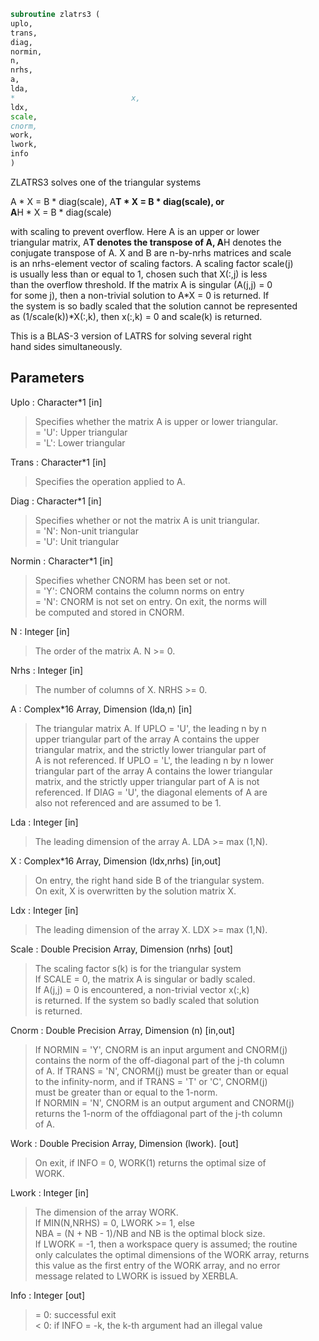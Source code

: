 ```fortran  
subroutine zlatrs3 (  
uplo,  
trans,  
diag,  
normin,  
n,  
nrhs,  
a,  
lda,  
*                          x,  
ldx,  
scale,  
cnorm,  
work,  
lwork,  
info  
)  
```  
  
ZLATRS3 solves one of the triangular systems  
  
A * X = B * diag(scale),  A**T * X = B * diag(scale), or  
A**H * X = B * diag(scale)  
  
with scaling to prevent overflow.  Here A is an upper or lower  
triangular matrix, A**T denotes the transpose of A, A**H denotes the  
conjugate transpose of A. X and B are n-by-nrhs matrices and scale  
is an nrhs-element vector of scaling factors. A scaling factor scale(j)  
is usually less than or equal to 1, chosen such that X(:,j) is less  
than the overflow threshold. If the matrix A is singular (A(j,j) = 0  
for some j), then a non-trivial solution to A*X = 0 is returned. If  
the system is so badly scaled that the solution cannot be represented  
as (1/scale(k))*X(:,k), then x(:,k) = 0 and scale(k) is returned.  
  
This is a BLAS-3 version of LATRS for solving several right  
hand sides simultaneously.  
  
  
## Parameters  
Uplo : Character*1 [in]  
> Specifies whether the matrix A is upper or lower triangular.  
> = 'U':  Upper triangular  
> = 'L':  Lower triangular  
  
Trans : Character*1 [in]  
> Specifies the operation applied to A.  
  
Diag : Character*1 [in]  
> Specifies whether or not the matrix A is unit triangular.  
> = 'N':  Non-unit triangular  
> = 'U':  Unit triangular  
  
Normin : Character*1 [in]  
> Specifies whether CNORM has been set or not.  
> = 'Y':  CNORM contains the column norms on entry  
> = 'N':  CNORM is not set on entry.  On exit, the norms will  
> be computed and stored in CNORM.  
  
N : Integer [in]  
> The order of the matrix A.  N >= 0.  
  
Nrhs : Integer [in]  
> The number of columns of X.  NRHS >= 0.  
  
A : Complex*16 Array, Dimension (lda,n) [in]  
> The triangular matrix A.  If UPLO = 'U', the leading n by n  
> upper triangular part of the array A contains the upper  
> triangular matrix, and the strictly lower triangular part of  
> A is not referenced.  If UPLO = 'L', the leading n by n lower  
> triangular part of the array A contains the lower triangular  
> matrix, and the strictly upper triangular part of A is not  
> referenced.  If DIAG = 'U', the diagonal elements of A are  
> also not referenced and are assumed to be 1.  
  
Lda : Integer [in]  
> The leading dimension of the array A.  LDA >= max (1,N).  
  
X : Complex*16 Array, Dimension (ldx,nrhs) [in,out]  
> On entry, the right hand side B of the triangular system.  
> On exit, X is overwritten by the solution matrix X.  
  
Ldx : Integer [in]  
> The leading dimension of the array X.  LDX >= max (1,N).  
  
Scale : Double Precision Array, Dimension (nrhs) [out]  
> The scaling factor s(k) is for the triangular system  
> If SCALE = 0, the matrix A is singular or badly scaled.  
> If A(j,j) = 0 is encountered, a non-trivial vector x(:,k)  
> is returned. If the system so badly scaled that solution  
> is returned.  
  
Cnorm : Double Precision Array, Dimension (n) [in,out]  
> If NORMIN = 'Y', CNORM is an input argument and CNORM(j)  
> contains the norm of the off-diagonal part of the j-th column  
> of A.  If TRANS = 'N', CNORM(j) must be greater than or equal  
> to the infinity-norm, and if TRANS = 'T' or 'C', CNORM(j)  
> must be greater than or equal to the 1-norm.  
> If NORMIN = 'N', CNORM is an output argument and CNORM(j)  
> returns the 1-norm of the offdiagonal part of the j-th column  
> of A.  
  
Work : Double Precision Array, Dimension (lwork). [out]  
> On exit, if INFO = 0, WORK(1) returns the optimal size of  
> WORK.  
  
Lwork : Integer [in]  
> The dimension of the array WORK.  
> If MIN(N,NRHS) = 0, LWORK >= 1, else  
> NBA = (N + NB - 1)/NB and NB is the optimal block size.  
> If LWORK = -1, then a workspace query is assumed; the routine  
> only calculates the optimal dimensions of the WORK array, returns  
> this value as the first entry of the WORK array, and no error  
> message related to LWORK is issued by XERBLA.  
  
Info : Integer [out]  
> = 0:  successful exit  
> < 0:  if INFO = -k, the k-th argument had an illegal value  
  
